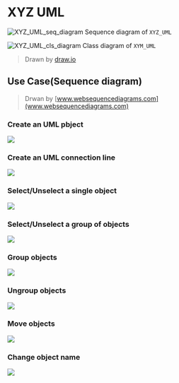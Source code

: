 # XYZ UML
![XYZ_UML_seq_diagram](https://i.imgur.com/gHk4vIS.png)
Sequence diagram of `XYZ_UML`

![XYZ_UML_cls_diagram](https://i.imgur.com/7j7aU1W.png)
Class diagram of `XYM_UML`

> Drawn by [draw.io](https://draw.io/)

## Use Case(Sequence diagram)
> Drwan by [www.websequencediagrams.com](www.websequencediagrams.com)
### Create an UML pbject
![](https://i.imgur.com/FosPxhh.png)

### Create an UML connection line
![](https://i.imgur.com/Hze9mvX.png)

### Select/Unselect a single object
![](https://i.imgur.com/QaFIib2.png)

### Select/Unselect a group of objects
![](https://i.imgur.com/iC1JROZ.png)


### Group objects
![](https://i.imgur.com/LUgJjyo.png)

### Ungroup objects
![](https://i.imgur.com/K3re0nj.png)

### Move objects
![](https://i.imgur.com/2tUPVdp.png)

### Change object name
![](https://i.imgur.com/OOm3QQ2.png)
